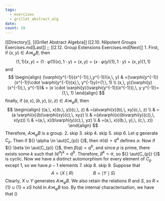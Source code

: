 ```yaml
---
tags:
  - exercises
  - grillet_abstract_alg
date:
count: 19
---
```

[[Directory]], [[Grillet Abstract Algebra]]
[[2.10. Nilpotent Groups Exercises.md|Last]] ;; [[2.12. Group Extensions Exercises.md|Next]]
1. 
First, if ${} (x,\, y) \in A \rtimes_{\varphi} B {}$, then 
$$
(1,\, 1)(x,\, y)=(1 \cdot \varphi(1)(x),\, 1\cdot y)=(x,\, y)=(x\cdot \varphi(y)(1),\, 1\cdot y)=(x,\, y)(1,\, 1)
$$
and 
$$
\begin{align}
 (\varphi(y^{-1})(x^{-1}),\,y^{-1})(x,\, y) & =(\varphi(y^{-1})(x^{-1})\cdot \varphi(y^{-1})(x),\, y^{-1}y)=(1,\, 1)  \\
 (x,\, y)(\varphi(y)(x^{-1}),\, y^{-1})& = (x \cdot  \varphi(y)(\varphi(y^{-1})(x^{-1})),\, y y^{-1})=(1,\, 1)
 \end{align}
$$
finally, if ${} (a,\, x),\, (b,\, y),\, (c,\, z) \in A \rtimes _{\varphi} B {}$, then 
$$
\begin{align}
((a,\, x)(b,\, y))(c,\, z) & =(a\varphi(x)(b),\, xy)(c,\, z) \\
 & =(a \varphi(x)(b)\varphi(xy)(c),\, xyz) \\
  & =(a\varphi(x)(b\varphi(y)(c)),\, x(yz)) \\
 & =(a,\, x)(b\varphi(y)(c),\, yz) \\
 & =(a,\, x)((b,\, y),\, (c,\, z))
\end{align}
$$
Therefore, ${} A \rtimes _{\varphi} B {}$ is a group.
2. skip
3. skip
4. skip
5. skip
6. 
Let ${} q {}$ generate ${} C_{p} {}$. Then if ${} \alpha \in  \aut(C_{p}) {}$, then ${} \alpha(q)=q^{a} {}$ defines $\alpha$. Now if ${} \beta \in  \aut(C_{p}) {}$, then ${} \beta(q)=q^{b} {}$, and since $p$ is prime, there exists some $k$ such that ${} (q^{a})^{k}=q^{b} {}$. Therefore, ${} \beta^{k}=\alpha {}$, so ${} \aut(C_{p}) {}$ is cyclic. Now we have a distinct automorphism for every element of ${} C_{p}$ except $1$, so we have ${} p-1 {}$ elements
7. skip
8. skip
9. 
Suppose that
$$
A=\langle X \mid R \rangle \qquad \qquad B=\langle Y\mid S \rangle 
$$
Clearly, ${} X \cup Y {}$ generates ${} A \rtimes _{\varphi} B {}$. We also retain the relations $R$ and $S$, so ${} R \times  {\{ 1 \}} \cup \{ 1 \}\times xS {}$ hold in ${} A \rtimes _{\varphi} B {}$ too. By the internal characterisation, we have that ${} ()$